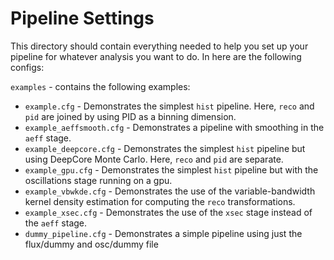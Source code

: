 # Pipeline Settings

This directory should contain everything needed to help you set up your pipeline for whatever analysis you want to do. In here are the following configs:

`examples` - contains the following examples:
  * `example.cfg` - Demonstrates the simplest `hist` pipeline. Here, `reco` and `pid` are joined by using PID as a binning dimension.
  * `example_aeffsmooth.cfg` - Demonstrates a pipeline with smoothing in the `aeff` stage.
  * `example_deepcore.cfg` - Demonstrates the simplest `hist` pipeline but using DeepCore Monte Carlo. Here, `reco` and `pid` are separate.
  * `example_gpu.cfg` - Demonstrates the simplest `hist` pipeline but with the oscillations stage running on a gpu.
  * `example_vbwkde.cfg` - Demonstrates the use of the variable-bandwidth kernel density estimation for computing the `reco` transformations.
  * `example_xsec.cfg` - Demonstrates the use of the `xsec` stage instead of the `aeff` stage.
  * `dummy_pipeline.cfg` - Demonstrates a simple pipeline using just the flux/dummy and osc/dummy file
